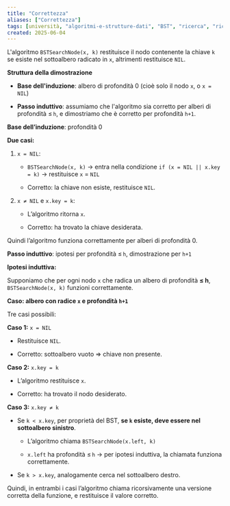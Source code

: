 ```yaml
---
title: "Correttezza"
aliases: ["Correttezza"]
tags: [università, "algoritmi-e-strutture-dati", "BST", "ricerca", "ricerche-basiche", "chiave", "Correttezza"]
created: 2025-06-04
---
```

L'algoritmo `BSTSearchNode(x, k)` restituisce il nodo contenente la chiave `k` se esiste nel sottoalbero radicato in `x`, altrimenti restituisce `NIL`.

**Struttura della dimostrazione**

- **Base dell'induzione**: albero di profondità 0 (cioè solo il nodo `x`, o `x = NIL`)
    
- **Passo induttivo**: assumiamo che l'algoritmo sia corretto per alberi di profondità ≤ `h`, e dimostriamo che è corretto per profondità `h+1`.
    


**Base dell’induzione**: profondità 0

**Due casi:**

1. `x = NIL`:
    
    - `BSTSearchNode(x, k)` → entra nella condizione `if (x = NIL || x.key = k)` → restituisce `x` = `NIL`
        
    - Corretto: la chiave non esiste, restituisce `NIL`.
        
2. `x ≠ NIL` e `x.key = k`:
    
    - L’algoritmo ritorna `x`.
        
    - Corretto: ha trovato la chiave desiderata.
        

Quindi l’algoritmo funziona correttamente per alberi di profondità 0.


**Passo induttivo**: ipotesi per profondità ≤ `h`, dimostrazione per `h+1`

**Ipotesi induttiva:**

Supponiamo che per ogni nodo `x` che radica un albero di profondità **≤ h**, `BSTSearchNode(x, k)` funzioni correttamente.

**Caso: albero con radice `x` e profondità `h+1`**

Tre casi possibili:



**Caso 1:** `x = NIL`

- Restituisce `NIL`.
    
- Corretto: sottoalbero vuoto ⇒ chiave non presente.
    


**Caso 2:** `x.key = k`

- L’algoritmo restituisce `x`.
    
- Corretto: ha trovato il nodo desiderato.
    


**Caso 3:** `x.key ≠ k`

- Se `k < x.key`, per proprietà del BST, **se `k` esiste, deve essere nel sottoalbero sinistro**.
    
    - L’algoritmo chiama `BSTSearchNode(x.left, k)`
        
    - `x.left` ha profondità ≤ `h` → per ipotesi induttiva, la chiamata funziona correttamente.
        
- Se `k > x.key`, analogamente cerca nel sottoalbero destro.
    

Quindi, in entrambi i casi l’algoritmo chiama ricorsivamente una versione corretta della funzione, e restituisce il valore corretto.